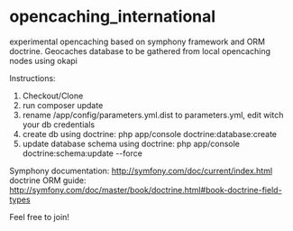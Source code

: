 opencaching_international
=========================

experimental opencaching based on symphony framework and ORM doctrine.
Geocaches database to be gathered from local opencaching nodes using okapi

Instructions:

1. Checkout/Clone
2. run composer update
3. rename /app/config/parameters.yml.dist to parameters.yml, edit witch your db credentials
4. create db using doctrine: php app/console doctrine:database:create
5. update database schema using doctrine: php app/console doctrine:schema:update --force


Symphony documentation: http://symfony.com/doc/current/index.html
doctrine ORM guide: http://symfony.com/doc/master/book/doctrine.html#book-doctrine-field-types

Feel free to join!
